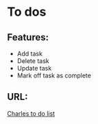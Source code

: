 # To dos
  
## Features:
  - Add task
  - Delete task
  - Update task
  - Mark off task as complete


## URL:
 [Charles to do list](https://charlestodolist.meteor.com/)
